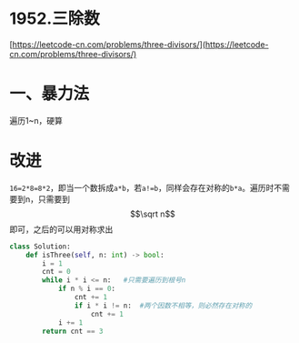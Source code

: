 # 1952.三除数

[https://leetcode-cn.com/problems/three-divisors/](https://leetcode-cn.com/problems/three-divisors/)

# 一、暴力法
遍历1~n，硬算

# 改进
`16=2*8=8*2`，即当一个数拆成`a*b`，若`a!=b`，同样会存在对称的`b*a`。遍历时不需要到n，只需要到$$\sqrt n$$即可，之后的可以用对称求出

```python
class Solution:
    def isThree(self, n: int) -> bool:
        i = 1
        cnt = 0
        while i * i <= n:	#只需要遍历到根号n
            if n % i == 0:
                cnt += 1
                if i * i != n:	#两个因数不相等，则必然存在对称的
                    cnt += 1
            i += 1
        return cnt == 3
```

